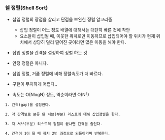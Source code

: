### 쉘 정렬(Shell Sort)

- 삽입 정렬의 장점을 살리고 단점을 보완한 정렬 알고리즘
    - 삽입 정렬이 어느 정도 배열에 대해서는 대단히 빠른 것에 착안
    - 요소들이 삽입될 때, 이웃한 위치로만 이동하므로 삽입되어야 할 위치가 현재 위치에서 상당히 멀리 떨어진 곳이라면 많은 이동을 해야 한다.

- 삽입 정렬을 간격을 설정하여 정렬 하는 것

- 안정 정렬은 아니다.


- 삽입 정렬, 거품 정렬에 비해 정렬속도가 더 빠르다.


- 구현이 무지하게 어렵다..


- 속도는 O(NlogN) 정도, 역순이라면 O(N²)

```text
1. 간격(gap)을 설정한다.

2. 각 간격별로 분류 된 서브(부분) 리스트에 대해 삽입정렬을 한다.

3. 각 서브(부분) 리스트의 정렬이 끝나면 간격을 줄인다.

4. 간격이 1이 될 때 까지 2번 과정으로 되돌아가며 반복한다.
```